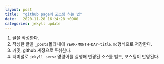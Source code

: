 ```yaml
---
layout: post
title:  "github page에 포스팅 하는 법"
date:   2020-11-28 16:24:28 +0900
categories: jekyll update
---
```


1. 글을 작성한다.
2. 작성한 글을  `_posts`폴더 내에 `YEAR-MONTH-DAY-title.md`형식으로 저장한다. 
3. 커밋, github 계정으로 푸쉬한다. 
4. 터미널로 `jekyll serve` 명령어를 실행해 변경된 소스를 빌드, 포스팅이 반영된다.
